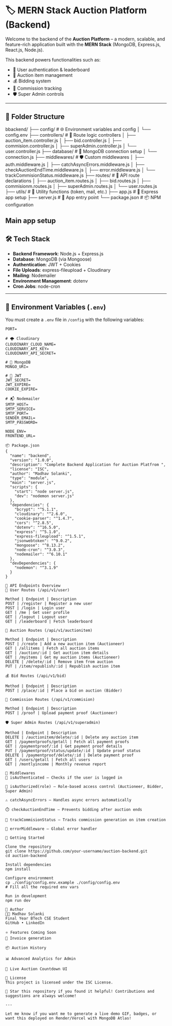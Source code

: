 # 🏷️ MERN Stack Auction Platform (Backend)

Welcome to the backend of the **Auction Platform** – a modern, scalable, and feature-rich application built with the **MERN Stack** (MongoDB, Express.js, React.js, Node.js).

This backend powers functionalities such as:
- 👤 User authentication & leaderboard
- 🔨 Auction item management
- 💰 Bidding system
- 💼 Commission tracking
- 🛡️ Super Admin controls

---

## 📁 Folder Structure

bbackend/
├── config/                      # 🌐 Environment variables and config
│   └── config.env
├── controllers/                # 🧠 Route logic controllers
│   ├── auction_item.controller.js
│   ├── bid.controller.js
│   ├── commision.controller.js
│   ├── superAdmin.controller.js
│   └── user.controller.js
├── database/                   # 🍃 MongoDB connection setup
│   └── connection.js
├── middlewares/                # 🛡️ Custom middlewares
│   ├── auth.middleware.js
│   ├── catchAsyncErrors.middleware.js
│   ├── checkAuctionEndTime.middleware.js
│   ├── error.middleware.js
│   └── trackCommisionStatus.middleware.js
├── routes/                     # 🚏 API route declarations
│   ├── auction_item.routes.js
│   ├── bid.routes.js
│   ├── commisionm.routes.js
│   ├── superAdmin.routes.js
│   └── user.routes.js
├── utils/                      # 🧰 Utility functions (token, mail, etc.)
├── app.js                      # 🚀 Express app setup
├── server.js                   # 🔑 App entry point
└── package.json                # 📦 NPM configuration




Main app setup
---

## 🛠️ Tech Stack

- **Backend Framework**: Node.js + Express.js
- **Database**: MongoDB (via Mongoose)
- **Authentication**: JWT + Cookies
- **File Uploads**: express-fileupload + Cloudinary
- **Mailing**: Nodemailer
- **Environment Management**: dotenv
- **Cron Jobs**: node-cron

---

## 🔐 Environment Variables (`.env`)

You must create a `.env` file in `/config` with the following variables:

```env
PORT=

# 🌩️ Cloudinary
CLOUDINARY_CLOUD_NAME=
CLOUDINARY_API_KEY=
CLOUDINARY_API_SECRET=

# 🍃 MongoDB
MONGO_URI=

# 🔐 JWT
JWT_SECRET=
JWT_EXPIRE=
COOKIE_EXPIRE=

# 📬 Nodemailer
SMTP_HOST=
SMTP_SERVICE=
SMTP_PORT=
SENDER_EMAIL=
SMTP_PASSWORD=

NODE_ENV=
FRONTEND_URL=

📦 Package.json
{
  "name": "backend",
  "version": "1.0.0",
  "description": "Complete Backend Application for Auction Platfrom ",
  "license": "ISC",
  "author": "Madhav Solanki",
  "type": "module",
  "main": "server.js",
  "scripts": {
    "start": "node server.js",
    "dev": "nodemon server.js"
  },
  "dependencies": {
    "bcrypt": "^5.1.1",
    "cloudinary": "^2.6.0",
    "cookie-parser": "^1.4.7",
    "cors": "^2.8.5",
    "dotenv": "^16.5.0",
    "express": "^5.1.0",
    "express-fileupload": "^1.5.1",
    "jsonwebtoken": "^9.0.2",
    "mongoose": "^8.13.2",
    "node-cron": "^3.0.3",
    "nodemailer": "^6.10.1"
  },
  "devDependencies": {
    "nodemon": "^3.1.9"
  }
}

🧪 API Endpoints Overview
👤 User Routes (/api/v1/user)

Method | Endpoint | Description
POST | /register | Register a new user
POST | /login | Login user
GET | /me | Get user profile
GET | /logout | Logout user
GET | /leaderboard | Fetch leaderboard

🔨 Auction Routes (/api/v1/auctionitem)

Method | Endpoint | Description
POST | /create | Add a new auction item (Auctioneer)
GET | /allitems | Fetch all auction items
GET | /auction/:id | Get auction item details
GET | /myitems | Get my auction items (Auctioneer)
DELETE | /delete/:id | Remove item from auction
PUT | /item/republish/:id | Republish auction item

💰 Bid Routes (/api/v1/bid)

Method | Endpoint | Description
POST | /place/:id | Place a bid on auction (Bidder)

📄 Commission Routes (/api/v1/commision)

Method | Endpoint | Description
POST | /proof | Upload payment proof (Auctioneer)

🛡️ Super Admin Routes (/api/v1/superadmin)

Method | Endpoint | Description
DELETE | /auctionitem/delete/:id | Delete any auction item
GET | /paymentproofs/getall | Fetch all payment proofs
GET | /paymentproof/:id | Get payment proof details
PUT | /paymentproof/status/update/:id | Update proof status
DELETE | /paymentproof/delete/:id | Delete payment proof
GET | /users/getall | Fetch all users
GET | /montlyincome | Monthly revenue report

🧩 Middlewares
🔐 isAuthenticated – Checks if the user is logged in

🔑 isAuthorized(role) – Role-based access control (Auctioneer, Bidder, Super Admin)

⚠️ catchAsyncErrors – Handles async errors automatically

⏱️ checkAuctionEndTime – Prevents bidding after auction ends

💼 trackCommisionStatus – Tracks commission generation on item creation

🚨 errorMiddleware – Global error handler

🚀 Getting Started

Clone the repository
git clone https://github.com/your-username/auction-backend.git
cd auction-backend

Install dependencies
npm install

Configure environment
cp ./config/config.env.example ./config/config.env
# Fill all the required env vars

Run in development
npm run dev

🧠 Author
🧑‍💻 Madhav Solanki
Final Year BTech CSE Student
GitHub • LinkedIn

⭐️ Features Coming Soon
🧾 Invoice generation

📦 Auction History

📊 Advanced Analytics for Admin

🛒 Live Auction Countdown UI

📝 License
This project is licensed under the ISC License.

🌟 Star this repository if you found it helpful! Contributions and suggestions are always welcome!

---

Let me know if you want me to generate a live demo GIF, badges, or want this deployed on Render/Vercel with MongoDB Atlas!

